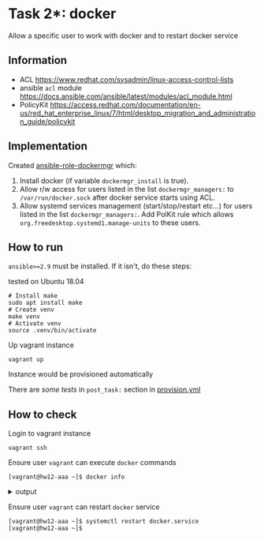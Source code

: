 # Task 2*: docker

Allow a specific user to work with docker and to restart docker service

## Information

- ACL https://www.redhat.com/sysadmin/linux-access-control-lists
- ansible `acl` module https://docs.ansible.com/ansible/latest/modules/acl_module.html
- PolicyKit https://access.redhat.com/documentation/en-us/red_hat_enterprise_linux/7/html/desktop_migration_and_administration_guide/policykit

## Implementation

Created [ansible-role-dockermgr](./roles/ansible-role-dockermgr/) which:
1. Install docker (if variable `dockermgr_install` is true).
2. Allow r/w access for users listed in the list `dockermgr_managers:` to `/var/run/docker.sock` after docker service starts using ACL.
3. Allow systemd services management (start/stop/restart etc...) for users listed in the list `dockermgr_managers:`. Add PolKit rule which allows `org.freedesktop.systemd1.manage-units` to these users.

## How to run

`ansible>=2.9` must be installed. If it isn't, do these steps:

tested on Ubuntu 18.04
```shell
# Install make
sudo apt install make
# Create venv
make venv
# Activate venv
source .venv/bin/activate
```

Up vagrant instance
```shell
vagrant up
```
Instance would be provisioned automatically

There are _some tests_ in `post_task:` section in [provision.yml](./provision.yml)

## How to check

Login to vagrant instance
```shell
vagrant ssh
```

Ensure user `vagrant` can execute `docker` commands
```shell
[vagrant@hw12-aaa ~]$ docker info
```
<details><summary>output</summary>
<p>

```log
Containers: 0
 Running: 0
 Paused: 0
 Stopped: 0
Images: 0
Server Version: 1.13.1
Storage Driver: overlay2
 Backing Filesystem: xfs
 Supports d_type: true
 Native Overlay Diff: true
Logging Driver: journald
Cgroup Driver: systemd
Plugins: 
 Volume: local
 Network: bridge host macvlan null overlay
Swarm: inactive
Runtimes: docker-runc runc
Default Runtime: docker-runc
Init Binary: /usr/libexec/docker/docker-init-current
containerd version:  (expected: aa8187dbd3b7ad67d8e5e3a15115d3eef43a7ed1)
runc version: 66aedde759f33c190954815fb765eedc1d782dd9 (expected: 9df8b306d01f59d3a8029be411de015b7304dd8f)
init version: fec3683b971d9c3ef73f284f176672c44b448662 (expected: 949e6facb77383876aeff8a6944dde66b3089574)
Security Options:
 seccomp
  WARNING: You're not using the default seccomp profile
  Profile: /etc/docker/seccomp.json
Kernel Version: 5.6.11-1.el7.elrepo.x86_64
Operating System: CentOS Linux 7 (Core)
OSType: linux
Architecture: x86_64
Number of Docker Hooks: 3
CPUs: 2
Total Memory: 479.8 MiB
Name: hw12-aaa
ID: VVJQ:MMBY:M2DO:5ZC6:2SSM:UF6O:B6TD:EG64:UYBI:AQ5G:CFHF:63AL
Docker Root Dir: /var/lib/docker
Debug Mode (client): false
Debug Mode (server): false
Registry: https://index.docker.io/v1/
WARNING: bridge-nf-call-iptables is disabled
WARNING: bridge-nf-call-ip6tables is disabled
Experimental: false
Insecure Registries:
 127.0.0.0/8
Live Restore Enabled: false
Registries: docker.io (secure)
```
</p>
</details>

Ensure user `vagrant` can restart `docker` service
```shell
[vagrant@hw12-aaa ~]$ systemctl restart docker.service
[vagrant@hw12-aaa ~]$
```
